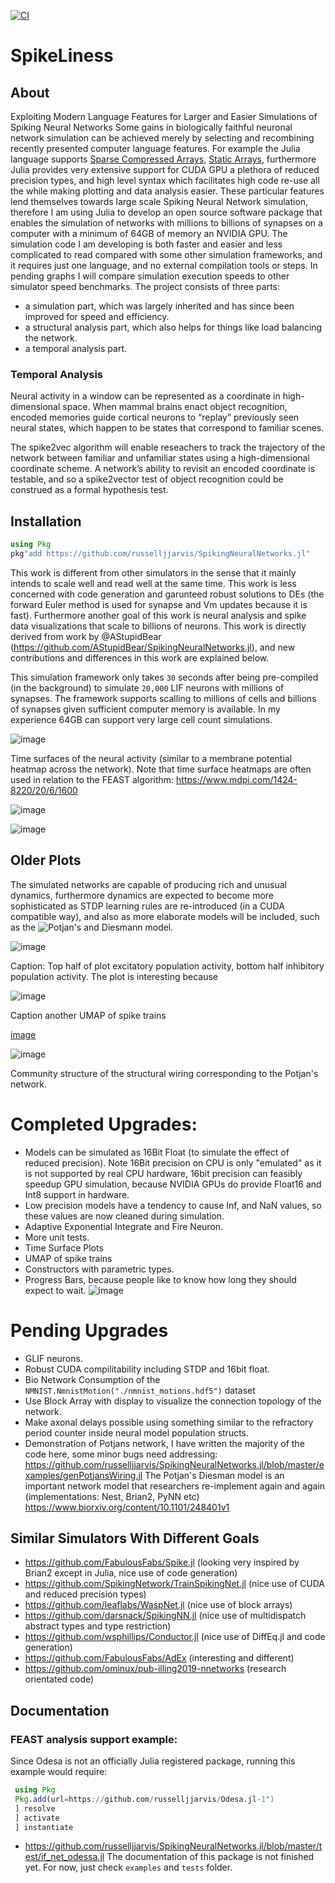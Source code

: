 
[![CI](https://github.com/russelljjarvis/SpikingNeuralNetworks.jl/actions/workflows/ci.yml/badge.svg)](https://github.com/russelljjarvis/SpikingNeuralNetworks.jl/actions/workflows/ci.yml)

# SpikeLiness



## About
Exploiting Modern Language Features for Larger and Easier Simulations of Spiking Neural Networks
Some gains in biologically faithful neuronal network simulation can be achieved merely by selecting and recombining recently presented computer language features. For example the Julia language supports [Sparse Compressed Arrays](https://docs.julialang.org/en/v1/stdlib/SparseArrays/), [Static Arrays](https://juliaarrays.github.io/StaticArrays.jl/stable/), furthermore Julia provides very extensive support for CUDA GPU a plethora of reduced precision types, and high level syntax which facilitates high code re-use all the while making plotting and data analysis easier. These particular features lend themselves towards large scale Spiking Neural Network simulation, therefore I am using Julia to develop an open source software package that enables the simulation of networks with millions to billions of synapses on a computer with a minimum of 64GB of memory an NVIDIA GPU. The simulation code I am developing is both faster and easier and less complicated to read compared with some other simulation frameworks, and it requires just one language, and no external compilation tools or steps. In pending graphs I will compare simulation execution speeds to other simulator speed benchmarks. 
The project consists of three parts:

* a simulation part, which was largely inherited and has since been improved for speed and efficiency.
* a structural analysis part, which also helps for things like load balancing the network.
* a temporal analysis part.

### Temporal Analysis
Neural activity in a window can be represented as a coordinate in high-dimensional space. When mammal brains enact object recognition, encoded memories guide cortical neurons to “replay” previously seen neural states, which happen to be states that correspond to familiar scenes. 

The spike2vec algorithm will enable reseachers to track the trajectory of the network between familiar and unfamiliar states using a high-dimensional coordinate scheme. A network’s ability to revisit an encoded coordinate is testable, and so a spike2vector test of object recognition could be construed as a formal hypothesis test. 


## Installation

```julia
using Pkg
pkg"add https://github.com/russelljjarvis/SpikingNeuralNetworks.jl"
```
This work is different from other simulators in the sense that it mainly intends to scale well and read well at the same time. This work is less concerned with code generation and garunteed robust solutions to DEs (the forward Euler method is used for synapse and Vm updates because it is fast). Furthermore another goal of this work is neural analysis and spike data visualizations that scale to billions of neurons. This work is directly derived from work by @AStupidBear (https://github.com/AStupidBear/SpikingNeuralNetworks.jl), and new contributions and differences in this work are explained below.

This simulation framework only takes `30` seconds after being pre-compiled (in the background) to simulate `20,000` LIF neurons with millions of synapses.
The framework supports scalling to millions of cells and billions of synapses given sufficient computer memory is available. In my experience 64GB can support very large cell count simulations.

![image](https://user-images.githubusercontent.com/7786645/228764232-b6818524-ea31-461f-913d-5e50196a2a6f.png)

Time surfaces of the neural activity (similar to a membrane potential heatmap across the network). Note that time surface heatmaps are often used in relation to the FEAST algorithm:  https://www.mdpi.com/1424-8220/20/6/1600

![image](https://user-images.githubusercontent.com/7786645/228764258-4da67dfe-1e8b-4a30-97eb-724a9e7dd683.png)

![image](https://user-images.githubusercontent.com/7786645/228764191-10262134-8602-4c7c-81ae-57e0c7ca871c.png)


## Older Plots


The simulated networks are capable of producing rich and unusual dynamics, furthermore dynamics are expected to become more sophisticated as STDP learning rules are re-introduced (in a CUDA compatible way), and also as more elaborate models will be included, such as the ![Potjan's and Diesmann model](https://github.com/russelljjarvis/SpikingNeuralNetworks.jl/blob/master/examples/genPotjansWiring.jl).

![image](https://user-images.githubusercontent.com/7786645/227809116-d7180fbd-e937-4bdb-bb0d-77645c1eb284.png)

Caption: Top half of plot excitatory population activity, bottom half inhibitory population activity. The plot is interesting because 


![image](https://user-images.githubusercontent.com/7786645/228695786-d496ce45-8df2-401f-a72c-ec48b8281d83.png)


Caption another UMAP of spike trains

[image](https://user-images.githubusercontent.com/7786645/231696958-d51206c1-825b-45f0-8b5e-e17af6a66c22.png)


![image](https://user-images.githubusercontent.com/7786645/231696944-f13de2dd-5bf6-4ee6-aaf7-718840626215.png)

Community structure of the structural wiring corresponding to the Potjan's network.


# Completed Upgrades:

* Models can be simulated as 16Bit Float (to simulate the effect of reduced precision). Note 16Bit precision on CPU is only "emulated" as it is not supported by real CPU hardware, 16bit precision can feasibly speedup GPU simulation, because NVIDIA GPUs do provide Float16 and Int8 support in hardware.
* Low precision models have a tendency to cause Inf, and NaN values, so these values are now cleaned during simulation.
* Adaptive Exponential Integrate and Fire Neuron.
* More unit tests.
* Time Surface Plots
* UMAP of spike trains
* Constructors with parametric types.
* Progress Bars, because people like to know how long they should expect to wait.
![image](https://user-images.githubusercontent.com/7786645/227809077-b7b19bf0-cffc-493f-9d28-2034d1bdf038.png)

# Pending Upgrades
* GLIF neurons.
* Robust CUDA compilitability including STDP and 16bit float.
* Bio Network Consumption of the ```NMNIST.NmnistMotion("./nmnist_motions.hdf5")``` dataset
* Use Block Array with display to visualize the connection topology of the network.
* Make axonal delays possible using something similar to the refractory period counter inside neural model population structs.
* Demonstration of Potjans network, I have written the majority of the code here, some minor bugs need addressing: https://github.com/russelljjarvis/SpikingNeuralNetworks.jl/blob/master/examples/genPotjansWiring.jl
The Potjan's Diesman model is an important network model that researchers re-implement again and again (implementations: Nest, Brian2, PyNN etc)
https://www.biorxiv.org/content/10.1101/248401v1

## Similar Simulators With Different Goals

* https://github.com/FabulousFabs/Spike.jl (looking very inspired by Brian2 except in Julia, nice use of code generation)
* https://github.com/SpikingNetwork/TrainSpikingNet.jl (nice use of CUDA and reduced precision types)
* https://github.com/leaflabs/WaspNet.jl (nice use of block arrays)
* https://github.com/darsnack/SpikingNN.jl (nice use of multidispatch abstract types and type restriction)
* https://github.com/wsphillips/Conductor.jl (nice use of DiffEq.jl and code generation)
* https://github.com/FabulousFabs/AdEx (interesting and different)
* https://github.com/ominux/pub-illing2019-nnetworks (research orientated code)


## Documentation
### FEAST analysis support example:
 Since Odesa is not an officially Julia registered package, running this example would require:
```julia 
 using Pkg
 Pkg.add(url=https://github.com/russelljjarvis/Odesa.jl-1")
 ] resolve
 ] activate
 ] instantiate
```
* https://github.com/russelljjarvis/SpikingNeuralNetworks.jl/blob/master/test/if_net_odessa.jl
The documentation of this package is not finished yet. For now, just check `examples` and `tests` folder.
